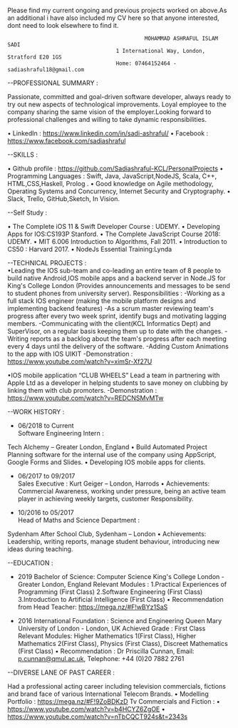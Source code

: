 Please find my current ongoing and previous projects worked on above.As an additional i have also included my CV here so that
anyone interested, dont need to look elsewhere to find it.

                                               MOHAMMAD ASHRAFUL ISLAM SADI
                                      1 International Way, London, Stratford E20 1GS
                                      Home: 07464152464 - sadiashraful18@gmail.com
                                      
                                      
--PROFESSIONAL SUMMARY :    

Passionate, committed and goal-driven software developer, always ready to try out new aspects of technological improvements.
Loyal employee to the company sharing the same vision of the employer.Looking forward to professional challenges and willing to take dynamic responsibilities.

•	LinkedIn : https://www.linkedin.com/in/sadi-ashraful/
•	Facebook : https://www.facebook.com/sadiashraful

--SKILLS :

•	Github profile : https://github.com/Sadiashraful-KCL/PersonalProjects
•	Programming Languages : Swift, Java, JavaScript,NodeJS, Scala, C++, HTML,CSS,Haskell, Prolog .
•	Good knowledge on Agile methodology, Operating Systems and Concurrency, Internet Security and Cryptography.	
• Slack, Trello, GitHub,Sketch, In Vision.

--Self Study : 

•	The Complete iOS 11 & Swift Developer Course : UDEMY.
•	Developing Apps for IOS:CS193P Stanford.
•	The Complete JavaScript Course 2018: UDEMY.
•	MIT 6.006 Introduction to Algorithms, Fall 2011.
•	Introduction to CS50 : Harvard 2017.
•	NodeJs Essential Training:Lynda

--TECHNICAL PROJECTS :  
•Leading the IOS sub-team and co-leading an entire team of 8 people to build native Android,IOS mobile apps and a backend server in Node.JS for King's College London (Provides announcements and messages to be send to student phones from university server).
               Responsibilities : 
              -Working as a full stack IOS engineer (making the mobile platform designs and implementing backend features)
              -As a scrum master reviewing team's progress after every two week sprint, identify bugs and motivating lagging                  members.
              -Communicating with the client(KCL Informatics Dept) and SuperVisor, on a regular basis keeping them up to date                with the changes.
              -Writing reports as a backlog about the team's progress after each meeting every 4 days until the delivery of                  the software.
              -Adding Custom Animations to the app with IOS UIKIT
              -Demonstration : https://www.youtube.com/watch?v=ximSr-Xf27U

•IOS mobile application “CLUB WHEELS”
Lead a team in partnering with Apple Ltd as a developer in helping students to save money on clubbing by linking them with club promoters.
              -Demonstration : https://www.youtube.com/watch?v=REDCNSMvMTw
             
--WORK HISTORY :

* 06/2018 to Current	
Software Engineering Intern :

Tech Alchemy – Greater London, England
•	Build Automated Project Planning software for the internal use of the company using AppScript, Google Forms and Slides.
•	Developing IOS mobile apps for clients.

* 06/2017 to 09/2017	
Sales Executive :
Kurt Geiger – London, Harrods
•	Achievements: Commercial Awareness, working under pressure, being an active team player in achieving weekly targets, customer Responsibility.

* 10/2016 to 05/2017	
Head of Maths and Science Department :

Sydenham After School Club, Sydenham – London 
•	Achievements: Leadership, writing reports, manage student behaviour, introducing new ideas during teaching.

--EDUCATION :

* 2019	Bachelor of Science: Computer Science
King's College London - Greater London, England
Relevant Modules : 
1.Practical Experiences of Programming (First Class)
2.Software Engineering (First Class)
3.Introduction to Artificial Intelligence (First Class)
•	Recommendation from Head Teacher: https://mega.nz/#F!wBYz1SaS

* 2016	International Foundation : Science and Engineering 
Queen Mary University of London - London, UK 
Achieved Grade : First Class 
Relevant Modules: Higher Mathematics 1(First Class), Higher Mathematics 2(First Class), Physics (First Class), Discreet Mathematics (First Class)
•	Recommendation : Dr Priscilla Cunnan, Email: p.cunnan@qmul.ac.uk, Telephone: +44 (0)20 7882 2761

--DIVERSE LANE OF PAST CAREER :

Had a professional acting career including television commercials, fictions and brand face of various International Telecom Brands.
•	Modelling Portfolio : https://mega.nz/#F!9ZoBDKzD
Tv Commercials and Fiction : 
•	https://www.youtube.com/watch?v=b4HCYZ6ZgOE
•	https://www.youtube.com/watch?v=nTbCQCT924s&t=2343s
